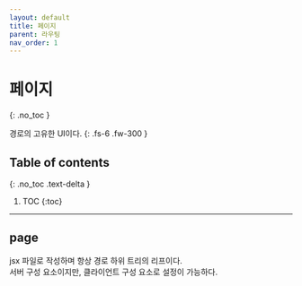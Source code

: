 ```yaml
---
layout: default
title: 페이지
parent: 라우팅 
nav_order: 1
---
```



# 페이지 
{: .no_toc }

경로의 고유한 UI이다. 
{: .fs-6 .fw-300 }


## Table of contents
{: .no_toc .text-delta }

1. TOC
{:toc}

---


## page

jsx 파일로 작성하며 항상 경로 하위 트리의 리프이다. <br/>
서버 구성 요소이지만, 클라이언트 구성 요소로 설정이 가능하다. <br/>


